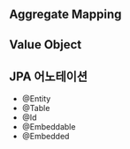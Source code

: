 ## Aggregate Mapping
## Value Object
## JPA 어노테이션
- @Entity
- @Table
- @Id
- @Embeddable
- @Embedded